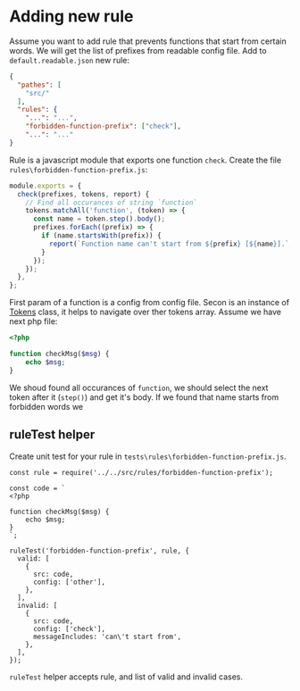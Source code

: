 # Adding new rule

Assume you want to add rule that prevents functions that
start from certain words. We will get the list of prefixes
from readable config file. Add to `default.readable.json`
new rule:

```JSON
{
  "pathes": [
    "src/"
  ],
  "rules": {
    "...": "...",
    "forbidden-function-prefix": ["check"],
    "...": "..."
}
```

Rule is a javascript module that exports one function `check`.
Create the file `rules\forbidden-function-prefix.js`:

```javascript
module.exports = {
  check(prefixes, tokens, report) {
    // Find all occurances of string `function`
    tokens.matchAll('function', (token) => {
      const name = token.step().body();
      prefixes.forEach((prefix) => {
        if (name.startsWith(prefix)) {
          report(`Function name can't start from ${prefix} [${name}].`, token.current());
        }
      });
    });
  },
};
```
First param of a function is a config from config file.
Secon is an instance of [Tokens](api.md#module_tokenize..Tokens) class,
it helps to navigate over ther tokens array. Assume we have next php
file:

```php
<?php

function checkMsg($msg) {
    echo $msg;
}
```

We shoud found all occurances of `function`, we should select the next token
after it (`step()`) and get it's body. If we found that name starts from
forbidden words we

## ruleTest helper

Create unit test for your rule in `tests\rules\forbidden-function-prefix.js`.

```javascriptconst ruleTest = require('../../src/rule-test');
const rule = require('../../src/rules/forbidden-function-prefix');

const code = `
<?php

function checkMsg($msg) {
    echo $msg;
}
`;

ruleTest('forbidden-function-prefix', rule, {
  valid: [
    {
      src: code,
      config: ['other'],
    },
  ],
  invalid: [
    {
      src: code,
      config: ['check'],
      messageIncludes: 'can\'t start from',
    },
  ],
});
```

`ruleTest` helper accepts rule, and list of valid and invalid cases.
